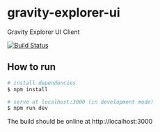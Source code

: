 # gravity-explorer-ui
Gravity Explorer UI Client

[![Build Status](https://drone.gravityhub.org/api/badges/Gravity-Tech/gravity-explorer-ui/status.svg)](https://drone.gravityhub.org/Gravity-Hub-Org/gravity-explorer-ui)


## How to run

``` bash
# install dependencies
$ npm install

# serve at localhost:3000 (in development mode)
$ npm run dev
```

The build should be online at http://localhost:3000
